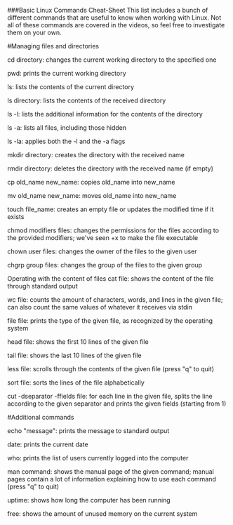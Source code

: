 ###Basic Linux Commands Cheat-Sheet
This list includes a bunch of different commands that are useful to know 
when working with Linux. Not all of these commands are covered in the 
videos, so feel free to investigate them on your own.

#Managing files and directories

cd directory: changes the current working directory to the specified one

pwd: prints the current working directory

ls: lists the contents of the current directory

ls directory: lists the contents of the received directory  

ls -l: lists the additional information for the contents of the directory  

ls -a: lists all files, including those hidden  

ls -la: applies both the -l and the -a flags  

mkdir directory: creates the directory with the received name

rmdir directory: deletes the directory with the received name (if empty)

cp old_name new_name: copies old_name into new_name

mv old_name new_name: moves old_name into new_name

touch file_name: creates an empty file or updates the modified time if it 
exists

chmod modifiers files: changes the permissions for the files according to 
the provided modifiers; we've seen +x to make the file executable

chown user files: changes the owner of the files to the given user

chgrp group files: changes the group of the files to the given group

Operating with the content of files
cat file: shows the content of the file through standard output

wc file: counts the amount of characters, words, and lines in the given 
file; can also count the same values of whatever it receives via stdin

file file: prints the type of the given file, as recognized by the 
operating system

head file: shows the first 10 lines of the given file

tail file: shows the last 10 lines of the given file

less file: scrolls through the contents of the given file (press "q" to 
quit)

sort file: sorts the lines of the file alphabetically

cut -dseparator -ffields file: for each line in the given file, splits the 
line according to the given separator and prints the given fields 
(starting from 1)

#Additional commands

echo "message": prints the message to standard output

date: prints the current date

who: prints the list of users currently logged into the computer

man command: shows the manual page of the given command; manual pages 
contain a lot of information explaining how to use each command (press "q" 
to quit)

uptime: shows how long the computer has been running

free: shows the amount of unused memory on the current system  



